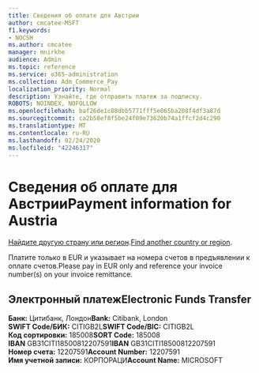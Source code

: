 ```yaml
---
title: Сведения об оплате для Австрии
author: cmcatee-MSFT
f1.keywords:
- NOCSH
ms.author: cmcatee
manager: mnirkhe
audience: Admin
ms.topic: reference
ms.service: o365-administration
ms.collection: Adm_Commerce_Pay
localization_priority: Normal
description: Узнайте, где отправить платеж за подписку.
ROBOTS: NOINDEX, NOFOLLOW
ms.openlocfilehash: baf26de1c88dbb5771fff5e065ba208f4df3a87d
ms.sourcegitcommit: ca2b58ef8f5be24f09e73620b74a1ffcf2d4c290
ms.translationtype: MT
ms.contentlocale: ru-RU
ms.lasthandoff: 02/24/2020
ms.locfileid: "42246317"
---
```

# <a name="payment-information-for-austria"></a><span data-ttu-id="29b39-103">Сведения об оплате для Австрии</span><span class="sxs-lookup"><span data-stu-id="29b39-103">Payment information for Austria</span></span>

<span data-ttu-id="29b39-104">[Найдите другую страну или регион](../billing-and-payments/pay-for-your-subscription.md).</span><span class="sxs-lookup"><span data-stu-id="29b39-104">[Find another country or region](../billing-and-payments/pay-for-your-subscription.md).</span></span>

<span data-ttu-id="29b39-105">Платите только в EUR и указывает на номера счетов в предъявлении к оплате счетов.</span><span class="sxs-lookup"><span data-stu-id="29b39-105">Please pay in EUR only and reference your invoice number(s) on your invoice remittance.</span></span>

## <a name="electronic-funds-transfer"></a><span data-ttu-id="29b39-106">Электронный платеж</span><span class="sxs-lookup"><span data-stu-id="29b39-106">Electronic Funds Transfer</span></span>

<span data-ttu-id="29b39-107">**Банк:** Цитибанк, Лондон</span><span class="sxs-lookup"><span data-stu-id="29b39-107">**Bank:** Citibank, London</span></span>  
<span data-ttu-id="29b39-108">**SWIFT Code/БИК:** CITIGB2L</span><span class="sxs-lookup"><span data-stu-id="29b39-108">**SWIFT Code/BIC:** CITIGB2L</span></span>  
<span data-ttu-id="29b39-109">**Код сортировки:** 185008</span><span class="sxs-lookup"><span data-stu-id="29b39-109">**SORT Code:** 185008</span></span>  
<span data-ttu-id="29b39-110">**IBAN** GB31CITI18500812207591</span><span class="sxs-lookup"><span data-stu-id="29b39-110">**IBAN** GB31CITI18500812207591</span></span>  
<span data-ttu-id="29b39-111">**Номер счета:** 12207591</span><span class="sxs-lookup"><span data-stu-id="29b39-111">**Account Number:** 12207591</span></span>  
<span data-ttu-id="29b39-112">**Имя учетной записи:** КОРПОРАЦИ</span><span class="sxs-lookup"><span data-stu-id="29b39-112">**Account Name:** MICROSOFT</span></span>  